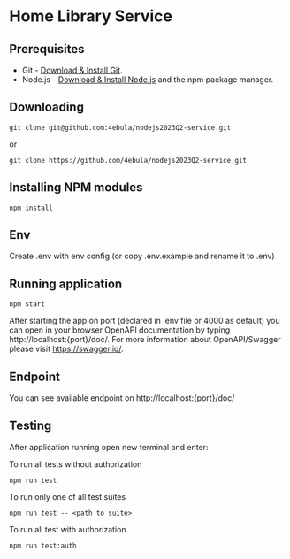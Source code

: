 # Home Library Service

## Prerequisites

- Git - [Download & Install Git](https://git-scm.com/downloads).
- Node.js - [Download & Install Node.js](https://nodejs.org/en/download/) and the npm package manager.

## Downloading

```
git clone git@github.com:4ebula/nodejs2023Q2-service.git
```
or 
```
git clone https://github.com/4ebula/nodejs2023Q2-service.git
```

## Installing NPM modules

```
npm install
```

## Env
Create .env with env config (or copy .env.example and rename it to .env)

## Running application

```
npm start
```

After starting the app on port (declared in .env file or 4000 as default) you can open
in your browser OpenAPI documentation by typing http://localhost:{port}/doc/.
For more information about OpenAPI/Swagger please visit https://swagger.io/.

## Endpoint
You can see available endpoint on http://localhost:{port}/doc/

## Testing

After application running open new terminal and enter:

To run all tests without authorization

```
npm run test
```

To run only one of all test suites

```
npm run test -- <path to suite>
```

To run all test with authorization

```
npm run test:auth
```
